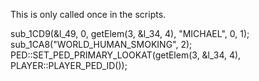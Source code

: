 This is only called once in the scripts.

sub_1CD9(&l_49, 0, getElem(3, &l_34, 4), "MICHAEL", 0, 1);
                    sub_1CA8("WORLD_HUMAN_SMOKING", 2);
                    PED::SET_PED_PRIMARY_LOOKAT(getElem(3, &l_34, 4), PLAYER::PLAYER_PED_ID());